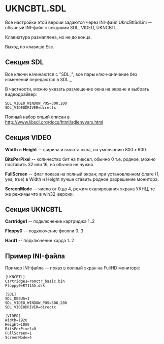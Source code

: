 # UKNCBTL.SDL #

Все настройки этой версии задаются через INI-файл UkncBtlSdl.ini -- обычный INI-файл с секциями SDL, VIDEO, UKNCBTL.

Клавиатура размаплена, но не до конца.

Выход по клавише Esc.

## Секция SDL ##
Все ключи начинаются с "SDL_", все пары ключ-значение без изменений передаются в SDL._

В частности, можно указать размещение окна на экране и выбрать видеодрайвер:
```
SDL_VIDEO_WINDOW_POS=300,200
SDL_VIDEODRIVER=directx
```

Полный набор опций описан в http://www.libsdl.org/docs/html/sdlenvvars.html

## Секция VIDEO ##
**Width** и **Height** -- ширина и высота окна, по умолчанию 800 x 600.

**BitsPerPixel** -- количество бит на пиксел, обычно 0 т.е. родное, можно поставить 32 или 16, но обычно не нужно.

**FullScreen** -- флаг показа на полный экран; при установленном флаге (1, yes, true) в Width и Height лучше ставить родное разрешение монитора.

**ScreenMode** -- число от 0 до 4, режим скалирования экрана УКНЦ, те же режимы что в win32-версии.

## Секция UKNCBTL ##

**Cartridge1** -- подключение картриджа 1..2

**Floppy0** -- подключение флоппи 0..3

**Hard1** -- подключение харда 1..2

## Пример INI-файла ##
Пример INI-файла -- показ в полный экран на FullHD мониторе:
```
[UKNCBTL]
Cartridge1=romctr_basic.bin
Floppy0=RT11A5.dsk

[SDL]
SDL_DEBUG=1
SDL_VIDEO_WINDOW_POS=300,200
SDL_VIDEODRIVER=directx

[VIDEO]
Width=1920
Height=1080
BitsPerPixel=0
FullScreen=1
ScreenMode=4
```